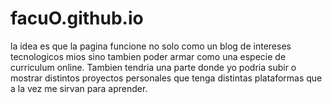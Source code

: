 # facuO.github.io
la idea es que la pagina funcione no solo como un blog de intereses tecnologicos mios sino tambien poder armar como una especie de curriculum online.
Tambien tendria una parte donde yo podria subir o mostrar distintos proyectos personales que tenga distintas plataformas que a la vez me sirvan para aprender.